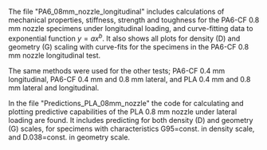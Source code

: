 The file "PA6_08mm_nozzle_longitudinal" includes calculations of mechanical properties, stiffness, strength and toughness for the PA6-CF 0.8 mm nozzle specimens under longitudinal loading, and curve-fitting data to exponential function $y=ax^b$.
It also shows all plots for density (D) and geometry (G) scaling with curve-fits for the specimens in the PA6-CF 0.8 mm nozzle longitudinal test. 

The same methods were used for the other tests; PA6-CF 0.4 mm longitudinal, PA6-CF 0.4 mm and 0.8 mm lateral, and PLA 0.4 mm and 0.8 mm lateral and longitudinal. 

In the file "Predictions_PLA_08mm_nozzle" the code for calculating and plotting predictive capabilities of the PLA 0.8 mm nozzle under lateral loading are found. 
It includes predicting for both density (D) and geometry (G) scales, for specimens with characteristics G95=const. in density scale, and D.038=const. in geometry scale. 
